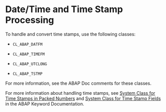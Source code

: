 <!-- loio10caa71b501a4041a5558b2867e27401 -->

# Date/Time and Time Stamp Processing

To handle and convert time stamps, use the following classes:

-   `CL_ABAP_DATFM`

-   `CL_ABAP_TIMEFM`

-   `CL_ABAP_UTCLONG`

-   `CL_ABAP_TSTMP`


For more information, see the ABAP Doc comments for these classes.

For more information about handling time stamps, see [System Class for Time Stamps in Packed Numbers](https://help.sap.com/doc/abapdocu_cp_index_htm/CLOUD/en-US/index.htm?file=abencl_abap_tstmp.htm) and [System Class for Time Stamp Fields](https://help.sap.com/doc/abapdocu_cp_index_htm/CLOUD/en-US/index.htm?file=abentimestamp_system_class.htm) in the ABAP Keyword Documentation.

